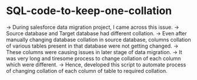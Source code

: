 # SQL-code-to-keep-one-collation

-> During salesforce data migration project, I came across this issue.
-> Source database and Target database had different collation.
-> Even after manually changing database collation in source database, columns collation of various tables present in that database were not getting changed.
-> These columns were causing issues in later stage of data migration.
-> It was very long and tiresome process to change collation of each column which were different.
-> Hence, developed this script to automate process of changing collation of each column of table to required collation.